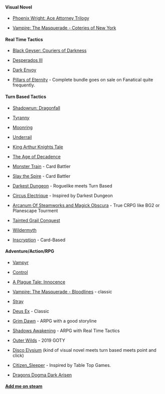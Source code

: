 #### Visual Novel

* [Phoenix Wright: Ace Attorney Trilogy](https://store.steampowered.com/app/787480/Phoenix_Wright_Ace_Attorney_Trilogy/)

* [Vampire: The Masquerade - Coteries of New York](https://store.steampowered.com/app/1096410/Vampire_The_Masquerade__Coteries_of_New_York/)

#### Real Time Tactics

* [Black Geyser: Couriers of Darkness](https://store.steampowered.com/app/1374930/Black_Geyser_Couriers_of_Darkness/)

* [Desperados III](https://store.steampowered.com/app/610370/Desperados_III/)

* [Dark Envoy](https://store.steampowered.com/app/945770/Dark_Envoy/)

* [Pillars of Eternity](https://store.steampowered.com/app/291650/Pillars_of_Eternity/) - Complete bundle goes on sale on Fanatical quite frequently.

#### Turn Based Tactics

* [Shadowrun: Dragonfall ](https://store.steampowered.com/app/300550/Shadowrun_Dragonfall__Directors_Cut/)

* [Tyranny](https://store.steampowered.com/app/362960/Tyranny/)

* [Moonring](https://store.steampowered.com/app/2373630/Moonring/)

* [Underrail](https://store.steampowered.com/app/250520/UnderRail/)

* [King Arthur Knights Tale](https://store.steampowered.com/app/1157390/King_Arthur_Knights_Tale/)

* [The Age of Decadence](https://store.steampowered.com/app/230070/The_Age_of_Decadence/)

* [Monster Train](https://store.steampowered.com/app/1102190/Monster_Train/) - Card Battler

* [Slay the Spire](https://store.steampowered.com/app/646570/Slay_the_Spire/) - Card Battler

* [Darkest Dungeon](https://store.steampowered.com/app/262060/Darkest_Dungeon/) - Roguelike meets Turn Based

* [Circus Electrique](https://store.steampowered.com/app/1666250/Circus_Electrique/) - Inspired by Darkest Dungeon

* [Arcanum Of Steamworks and Magick Obscura](https://store.steampowered.com/app/500810/Arcanum_Of_Steamworks_and_Magick_Obscura/) - True CRPG like BG2 or Planescape Tourment

* [Tainted Grail Conquest](https://store.steampowered.com/app/1199030/Tainted_Grail_Conquest/)

* [Wildermyth](https://store.steampowered.com/app/763890/Wildermyth/)

* [Inscryption](https://store.steampowered.com/app/1092790/Inscryption/) - Card-Based

#### Adventure/Action/RPG

* [Vampyr](https://store.steampowered.com/app/427290/Vampyr/)

* [Control](https://store.steampowered.com/app/870780/Control_Ultimate_Edition/)

* [A Plague Tale: Innocence](https://store.steampowered.com/app/752590/A_Plague_Tale_Innocence/)

* [Vampire: The Masquerade - Bloodlines](https://store.steampowered.com/app/2600/Vampire_The_Masquerade__Bloodlines/) - classic

* [Stray](https://store.steampowered.com/app/1332010/Stray/)

* [Deus Ex](https://store.steampowered.com/app/6910/Deus_Ex_Game_of_the_Year_Edition/) - Classic

* [Grim Dawn](https://store.steampowered.com/app/219990/Grim_Dawn/) - ARPG with a good storyline

* [Shadows Awakening](https://store.steampowered.com/app/585450/Shadows_Awakening/) - ARPG with Real Time Tactics

* [Outer Wilds](https://store.steampowered.com/app/753640/Outer_Wilds/) - 2019 GOTY

* [Disco Elysium](https://store.steampowered.com/app/632470/Disco_Elysium__The_Final_Cut/) (kind of visual novel meets turn based meets point and click)

* [Citizen_Sleeper](https://store.steampowered.com/app/1578650/Citizen_Sleeper/) - Inspired by Table Top Games.

* [Dragons Dogma Dark Arisen](https://store.steampowered.com/app/367500/Dragons_Dogma_Dark_Arisen/)


#### [Add me on steam](https://steamcommunity.com/id/CrimsonMagicCastles/)
